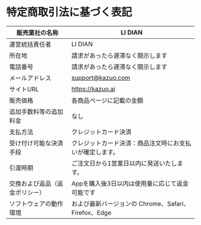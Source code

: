 # 特定商取引法に基づく表記

| 販売業社の名称                 | LI DIAN                                              |
| ------------------------------ | -------------------------------------------------------- |
| 運営統括責任者                 | LI DIAN                                              |
| 所在地                         | 請求があったら遅滞なく開示します                         |
| 電話番号                       | 請求があったら遅滞なく開示します                         |
| メールアドレス                 | support@kazuo.com                                        |
| サイトURL                      | https://kazuo.ai                                        |
| 販売価格                       | 各商品ページに記載の金額                                 |
| 追加手数料等の追加料金         | なし                                                     |
| 支払方法                       | クレジットカード決済                                     |
| 受け付け可能な決済手段         | クレジットカード決済：商品注文時にお支払いが確定します。 |
| 引渡時期                       | ご注文日から1営業日以内に発送いたします。                |
| 交換および返品（返金ポリシー） | Appを購入後3日以内は使用量に応じて返金可能です           |
| ソフトウェアの動作環境         | および最新バージョンの Chrome、Safari、Firefox、Edge                               |